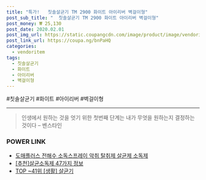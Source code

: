 ```yaml
--- 
title: "특가!   칫솔살균기 TM 2900 화이트 아이리버 벽걸이형" 
post_sub_title: "  칫솔살균기 TM 2900 화이트 아이리버 벽걸이형" 
post_money: ₩ 25,130 
post_date: 2020.02.01 
post_img_url: https://static.coupangcdn.com/image/product/image/vendoritem/2015/12/30/3008687820/04fc627c-784a-4756-98bf-f4081483db1a.jpg 
post_link_url: https://coupa.ng/bnPaHQ 
categories: 
  - vendoritem 
tags: 
  - 칫솔살균기 
  - 화이트 
  - 아이리버 
  - 벽걸이형 
--- 
```

  #칫솔살균기 #화이트 #아이리버 #벽걸이형 
<hr> 

> 인생에서 원하는 것을 엇기 위한 첫번째 단계는 내가 무엇을 원하는지 결정하는 것이다 – 벤스타인 


### POWER LINK

* <a href="https://blog.naver.com/santokki14/221787864520" target="_blank">도매플러스 전해수 소독스프레이 악취 탈취제 살균제 소독제</a>
* <a href="https://blog.naver.com/fasyy4321/221785515987" target="_blank">[추천]살균소독제 47가지 정보</a>
* <a href="https://blog.naver.com/an0733/221792141505" target="_blank"> TOP ~41위 [생활] 살균기</a>
